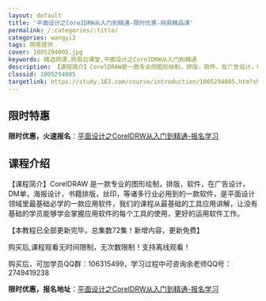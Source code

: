 ```yaml
---
layout: default
title: '平面设计之CoreIDRW从入门到精通-限时优惠-网易精品课'
permalink: /:categories/:title/
categories: wangyi2
tags: 网易提供
cover: 1005294005.jpg
keywords: 精选网课,网易云课堂,平面设计之CoreIDRW从入门到精通
description: 【课程简介】CorelDRAW是一款专业的图形绘制，排版，软件，在广告设计，DM单，海报设计，书籍排版，丝印，等诸多行业
classid: 1005294005
targetlink: https://study.163.com/course/introduction/1005294005.htm?share=1&shareId=1025206652&utm_campaign=share&utm_medium=iphoneShare&utm_source=&utm_u=1025206652
---
```


## 限时特惠

**限时优惠，火速报名**：[平面设计之CoreIDRW从入门到精通-报名学习](https://study.163.com/course/introduction/1005294005.htm?share=1&shareId=1025206652&utm_campaign=share&utm_medium=iphoneShare&utm_source=&utm_u=1025206652)

## 课程介绍

【课程简介】CorelDRAW 是一款专业的图形绘制，排版，软件，在广告设计，DM单，海报设计，书籍排版，丝印，等诸多行业必用到的一款软件，是平面设计领域里最基础必学的一款应用软件，我们的课程从最基础的工具应用讲解，让没有基础的学员能够学会掌握应用软件的每个工具的使用，更好的运用软件工作。



【本教程已全部更新完毕，总集数72集！新增内容，更新免费】



购买后,课程观看无时间限制，无次数限制！支持离线观看！

购买后，可加学员QQ群：106315499，学习过程中可咨询余老师QQ号：2749419238

**限时优惠，报名地址**：[平面设计之CoreIDRW从入门到精通-报名学习](https://study.163.com/course/introduction/1005294005.htm?share=1&shareId=1025206652&utm_campaign=share&utm_medium=iphoneShare&utm_source=&utm_u=1025206652)

